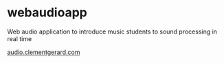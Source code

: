 # webaudioapp
Web audio application to introduce music students to sound processing in real time

[audio.clementgerard.com](audio.clementgerard.com)
